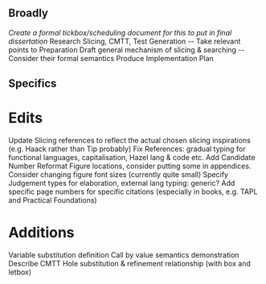 ## Broadly
*Create a formal tickbox/scheduling document for this to put in final dissertation*
Research Slicing, CMTT, Test Generation -- Take relevant points to Preparation
Draft general mechanism of slicing & searching -- Consider their formal semantics
Produce Implementation Plan


## Specifics
# Edits
Update Slicing references to reflect the actual chosen slicing inspirations (e.g. Haack rather than Tip probably)
Fix References: gradual typing for functional languages, capitalisation, Hazel lang & code etc.
Add Candidate Number
Reformat Figure locations, consider putting some in appendices.
Consider changing figure font sizes (currently quite small)
Specify Judgement types for elaboration, external lang typing: generic?
Add specific page numbers for specific citations (especially in books, e.g. TAPL and Practical Foundations)

# Additions
Variable substitution definition
Call by value semantics demonstration
Describe CMTT Hole substitution & refinement relationship (with box and letbox)